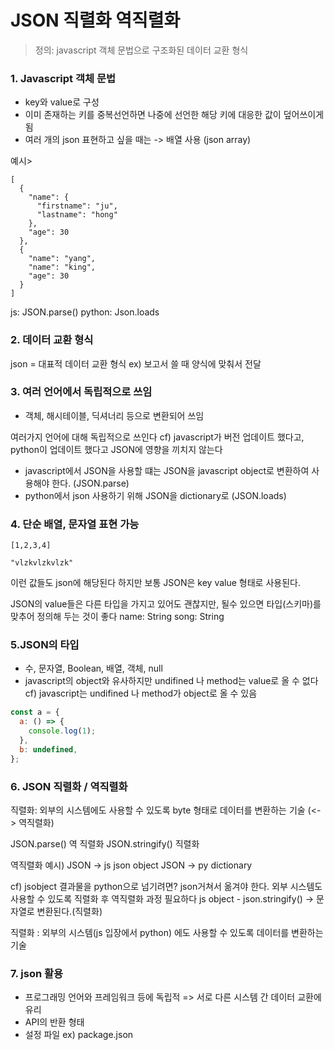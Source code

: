 # JSON 직렬화 역직렬화

> 정의: javascript 객체 문법으로 구조화된 데이터 교환 형식

### 1. Javascript 객체 문법

- key와 value로 구성
- 이미 존재하는 키를 중복선언하면 나중에 선언한 해당 키에 대응한 값이 덮어쓰이게 됨
- 여러 개의 json 표현하고 싶을 때는 -> 배열 사용 (json array)

예시>

```
[
  {
    "name": {
      "firstname": "ju",
      "lastname": "hong"
    },
    "age": 30
  },
  {
    "name": "yang",
    "name": "king",
    "age": 30
  }
]
```

js: JSON.parse()
python: Json.loads

### 2. 데이터 교환 형식

json = 대표적 데이터 교환 형식
ex) 보고서 쓸 때 양식에 맞춰서 전달

### 3. 여러 언어에서 **독립적으로** 쓰임

- 객체, 해시테이블, 딕셔너리 등으로 변환되어 쓰임

여러가지 언어에 대해 독립적으로 쓰인다
cf) javascript가 버전 업데이트 했다고, python이 업데이트 했다고 JSON에 영향을 끼치지 않는다

- javascript에서 JSON을 사용할 떄는 JSON을 javascript object로 변환하여 사용해야 한다. (JSON.parse)
- python에서 json 사용하기 위해 JSON을 dictionary로 (JSON.loads)

### 4. 단순 배열, 문자열 표현 가능

```
[1,2,3,4]
```

```
"vlzkvlzkvlzk"
```

이런 값들도 json에 해당된다
하지만 보통 JSON은 key value 형태로 사용된다.

JSON의 value들은 다른 타입을 가지고 있어도 괜찮지만,
될수 있으면 타입(스키마)를 맞추어 정의해 두는 것이 좋다
name: String
song: String

### 5.JSON의 타입

- 수, 문자열, Boolean, 배열, 객체, null
- javascript의 object와 유사하지만
  undifined 나 method는 value로 올 수 없다
  cf) javascript는 undifined 나 method가 object로 올 수 있음

```javascript
const a = {
  a: () => {
    console.log(1);
  },
  b: undefined,
};
```

### 6. JSON 직렬화 / 역직렬화

직렬화: 외부의 시스템에도 사용할 수 있도록 byte 형태로 데이터를 변환하는 기술 (<-> 역직렬화)

JSON.parse() 역 직렬화
JSON.stringify() 직렬화

역직렬화 예시)
JSON -> js json object
JSON -> py dictionary

cf) jsobject 결과물을 python으로 넘기려면? json거쳐서 옮겨야 한다.
외부 시스템도 사용할 수 있도록 직렬화 후 역직렬화 과정 필요하다
js object - json.stringify() -> 문자열로 변환된다.(직렬화)

직렬화 : 외부의 시스템(js 입장에서 python) 에도 사용할 수 있도록 데이터를 변환하는 기술

### 7. json 활용

- 프로그래밍 언어와 프레임워크 등에 독립적 => 서로 다른 시스템 간 데이터 교환에 유리
- API의 반환 형태
- 설정 파일
  ex) package.json
